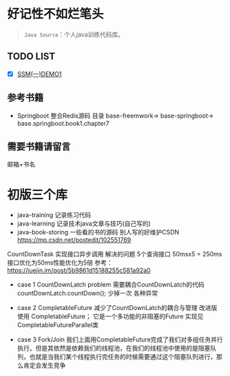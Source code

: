 # 好记性不如烂笔头  
> `Java Source`：个人java训练代码库。


## TODO LIST

* [x] [SSM(一)DEMO1](https://github.com/Arsense/java-training)

## 参考书籍

- Springboot 整合Redis源码
目录
base-freemwork->
base-springboot->
base.springboot.book1.chapter7


## 需要书籍请留言 
邮箱+书名

# 初版三个库
- java-training 记录练习代码
- java-learning 记录技术java文章与技巧(自己写的) 
- java-book-storing 一些看的书的源码
别人写的好维护CSDN https://mp.csdn.net/postedit/102551769  


CountDownTask 实现接口异步调用
解决的问题 5个查询接口 50msx5 = 250ms 接口优化为50ms性能优化为5倍
参考：https://juejin.im/post/5b9861d15188255c581a92a0
- case 1  CountDownLatch 
problem 需要耦合CountDownLatch的代码 countDownLatch.countDown(); 少掉一次 各种异常
- case 2 CompletableFuture
减少了CountDownLatch的耦合与管理
改进版 使用 CompletableFuture； 它是一个多功能的非阻塞的Future
实现见 CompletableFutureParallel类

- case 3  Fork/Join
我们上面用CompletableFuture完成了我们对多组任务并行执行，但是其依然是依赖我们的线程池，在我们的线程池中使用的是阻塞队列，也就是当我们某个线程执行完任务的时候需要通过这个阻塞队列进行，那么肯定会发生竞争




